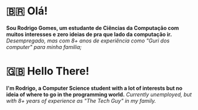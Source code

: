 # :brazil: Olá! 
**Sou Rodrigo Gomes, um estudante de Ciências da Computação com muitos interesses e zero ideias de pra que lado da computação ir.**
*Desempregado, mas com 8+ anos de experiência como "Guri dos computer" para minha familia;*

# :uk: Hello There!
**I'm Rodrigo, a Computer Science student with a lot of interests but no ideia of where to go in the programming world.**
*Currently unemployed, but with 8+ years of experience as "The Tech Guy" in my family.*

